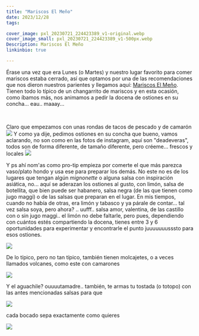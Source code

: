 ```yaml
---
title: "Mariscos El Meño"
date: 2023/12/28
tags:

cover_image: pxl_20230721_224423389_v1-original.webp
cover_image_small: pxl_20230721_224423389_v1-500px.webp
Description: Mariscos El Meño
linkinbio: true

---
```


Érase una vez que era Lunes (o Martes) y nuestro lugar favorito para comer mariscos estaba cerrado, así que optamos por una de las recomendaciones que nos dieron nuestros parientes y llegamos aquí: <a href="https://maps.app.goo.gl/tFN7GKPBpmL3LGuT7">Mariscos El Meño</a>. Tienen todo lo típico de un changarrito de mariscos y en esta ocasión, como íbamos más, nos animamos a pedir la docena de ostiones en su concha... eau.. maaay... 

<br/>

Claro que empezamos con unas rondas de tacos de pescado y de camarón
[![](pxl_20230721_223101969_v1)](pxl_20230721_223101969_v1-original.webp)
Y como ya dije, pedimos ostiones en su concha que bueno, vamos aclarando, no son como en las fotos de instagram, aquí son "deadeveras", todos son de forma diferente, de tamaño diferente, pero créeme... frescos y locales
[![](pxl_20230721_223501218_v1)](pxl_20230721_223501218_v1-original.webp)

Y ps ahí nom'as como pro-tip empieza por comerte el que más parezca vaso/plato hondo y usa ese para preparar los demás. No este no es de los lugares que tengan algún <i>mignonette</i> o alguna salsa con inspiración asiática, no... aquí se aderazan los ostiones al gusto, con limón, salsa de botellita, que bien puede ser habanero, salsa negra (de las que tienen como jugo maggi) o de las salsas que preparan en el lugar. En mis tiempos, cuando no había de otras, era limón y tabasco y ya párale de contar... tal vez salsa soya, pero ahora? .. uufff.. salsa amor, valentina, de las castillo con o sin jugo maggi.. el limón no debe faltarle, pero pues, dependiendo con cuántos estés compartiendo la docena, tienes entre 3 y 6 oportunidades para experimentar y encontrarle el punto juuuuuuusssto para esos ostiones.

[![](pxl_20230721_224423389_v1)](pxl_20230721_224423389_v1-original.webp)

De lo típico, pero no tan típico, también tienen molcajetes, o a veces llamados volcanes, como este con camarones

[![](pxl_20230721_224434148_v1)](pxl_20230721_224434148_v1-original.webp)

Y el aguachile? ouuuutamadre.. también, te armas tu tostada (o totopo) con las antes mencionadas salsas para que

[![](pxl_20230721_225747091.mp_v1)](pxl_20230721_225747091.mp_v1-original.webp)

cada bocado sepa exactamente como quieres

[![](pxl_20230721_230034084_v1)](pxl_20230721_230034084_v1-original.webp)
